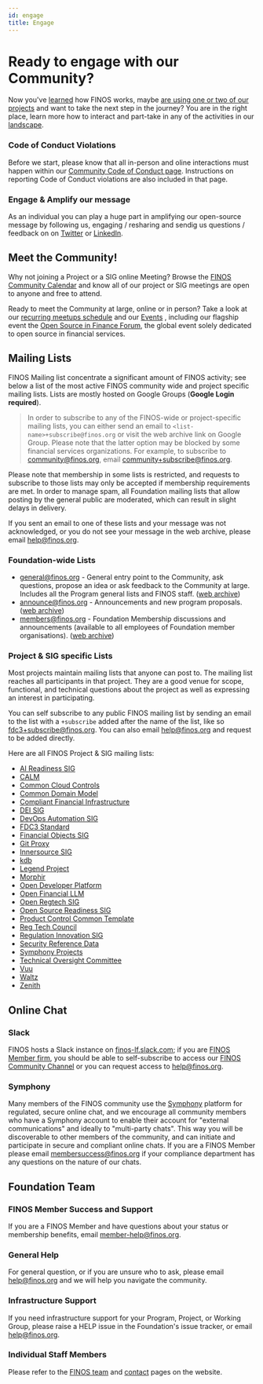 ```yaml
---
id: engage
title: Engage
---
```

# Ready to engage with our Community?
Now you've [learned](https://community.finos.org/docs/journey/learn) how FINOS works, maybe [are using one or two of our projects](https://community.finos.org/docs/journey/consume) and want to take the next step in the journey? You are in the right place, learn more how to interact and part-take in any of the activities in our [landscape](https://landscape.finos.org).

### Code of Conduct Violations
Before we start, please know that all in-person and oline interactions must happen within our [Community Code of Conduct page](https://www.finos.org/code-of-conduct). Instructions on reporting Code of Conduct violations are also included in that page.

### Engage & Amplify our message
As an individual you can play a huge part in amplifying our open-source message by following us, engaging / resharing and sendig us questions / feedback on on [Twitter](https://twitter.com/finosfoundation) or [LinkedIn](https://www.linkedin.com/company/finosfoundation/).

## Meet the Community!
Why not joining a Project or a SIG online Meeting? Browse the [FINOS Community Calendar](https://www.finos.org/finos-community-calendar) and know all of our project or SIG meetings are open to anyone and free to attend. 

Ready to meet the Community at large, online or in person? Take a look at our [recurring meetups schedule](/docs/growing-your-project-community/meetups) and our [Events](https://www.finos.org/hosted-events) , including our flagship event the [Open Source in Finance Forum](https://events.linuxfoundation.org/open-source-finance-forum/), the global event solely dedicated to open source in financial services. 

## Mailing Lists
FINOS Mailing list concentrate a significant amount of FINOS activity; see below a list of the most active FINOS community wide and project specific mailing lists. Lists are mostly hosted on Google Groups (**Google Login required**).

> In order to subscribe to any of the FINOS-wide or project-specific mailing lists, you can either send an email to `<list-name>+subscribe@finos.org` or 
> visit the web archive link on Google Group. Please note that the latter option may be blocked by some financial services organizations. For example, to 
> subscribe to community@finos.org, email [community+subscribe@finos.org](mailto:community+subscribe@finos.org).

Please note that membership in some lists is restricted, and requests to subscribe to those lists may only be accepted if membership requirements are met. In order to manage spam, all Foundation mailing lists that allow posting by the general public are moderated, which can result in slight delays in delivery.

If you sent an email to one of these lists and your message was not acknowledged, or you do not see your message in the web archive, please email [help@finos.org](mailto:help@finos.org).

### Foundation-wide Lists
- [general@finos.org](mailto:general+subscribe@finos.org) - General entry point to the Community, ask questions, propose an idea or ask feedback to the Community at large. Includes all the Program general lists and FINOS staff. ([web archive](https://groups.google.com/a/finos.org/g/general))
- [announce@finos.org](mailto:announce+subscribe@finos.org) - Announcements and new program proposals. ([web archive](https://groups.google.com/a/finos.org/g/announce))
- [members@finos.org](mailto:members+subscribe@finos.org) - Foundation Membership discussions and announcements (available to all employees of Foundation member organisations). ([web archive](https://groups.google.com/a/finos.org/g/members))

### Project & SIG specific Lists
Most projects maintain mailing lists that anyone can post to. The mailing list reaches all participants in that project. They are a good venue for scope, functional, and technical questions about the project as well as expressing an interest in participating.

You can self subscribe to any public FINOS mailing list by sending an email to the list with a `+subscribe` added after the name of the list, like so fdc3+subscribe@finos.org. You can also email help@finos.org and request to be added directly.

Here are all FINOS Project & SIG mailing lists:
- [AI Readiness SIG](mailto:ai-readiness+subscribe@finos.org)  
- [CALM](mailto:calm+subscribe@lists.finos.org)  
- [Common Cloud Controls](mailto:ccc-participants+subscribe@lists.finos.org)  
- [Common Domain Model](mailto:cdm+subscribe@lists.finos.org)  
- [Compliant Financial Infrastructure](mailto:cfi+subscribe@lists.finos.org)  
- [DEI SIG](mailto:diversity-inclusion-committee+subscribe@finos.org)  
- [DevOps Automation SIG](mailto:devops-automation+subscribe@finos.org)  
- [FDC3 Standard](mailto:fdc3+subscribe@finos.org)  
- [Financial Objects SIG](mailto:fo+subscribe@finos.org)  
- [Git Proxy](mailto:git-proxy+subscribe@lists.finos.org)  
- [Innersource SIG](mailto:innersource+subscribe@finos.org)  
- [kdb](mailto:data-tech-kdb+subscribe@finos.org)  
- [Legend Project](mailto:legend+subscribe@finos.org)  
- [Morphir](mailto:morphir+subscribe@finos.org)  
- [Open Developer Platform](mailto:odp+subscribe@finos.org)  
- [Open Financial LLM](mailto:open-financial-llm+subscribe@lists.finos.org)  
- [Open Regtech SIG](mailto:open-regtech-sig+subscribe@finos.org)  
- [Open Source Readiness SIG](mailto:osr+subscribe@finos.org)  
- [Product Control Common Template](mailto:product-control-common-template+subscribe@finos.org)  
- [Reg Tech Council](mailto:rtc+subscribe@lists.finos.org)  
- [Regulation Innovation SIG](mailto:open-regtech-sig+subscribe@finos.org)  
- [Security Reference Data](mailto:data-tech-sec-ref+subscribe@finos.org)  
- [Symphony Projects](mailto:symphony+subscribe@finos.org)  
- [Technical Oversight Committee](mailto:toc+subscribe@lists.finos.org)  
- [Vuu](mailto:vuu-announce+subscribe@lists.finos.org)  
- [Waltz](mailto:waltz+subscribe@lists.finos.org)  
- [Zenith](mailto:zenith+subscribe@lists.finos.org)  

## Online Chat

### Slack
FINOS hosts a Slack instance on [finos-lf.slack.com](https://finos-lf.slack.com); if you are [FINOS Member firm](https://finos.org/members), you should be able to self-subscribe to access our [FINOS Community Channel](https://finos-lf.slack.com/messages/finos-community/) or you can request access to [help@finos.org](mailto:help@finos.org).

### Symphony
Many members of the FINOS community use the [Symphony](http://symphony.com/) platform for regulated, secure online chat, and we encourage all community members who have a Symphony account to enable their account for "external communications" and ideally to "multi-party chats". This way you will be discoverable to other members of the community, and can initiate and participate in secure and compliant online chats. If you are a FINOS Member please email [membersuccess@finos.org](mailto:membersuccess@finos.org) if your compliance department has any questions on the nature of our chats.

## Foundation Team

### FINOS Member Success and Support
If you are a FINOS Member and have questions about your status or membership benefits, email [member-help@finos.org](mailto:member-help@finos.org).

### General Help
For general question, or if you are unsure who to ask, please email [help@finos.org](mailto:help@finos.org) and we will help you navigate the community.

### Infrastructure Support
If you need infrastructure support for your Program, Project, or Working Group, please raise a HELP issue in the Foundation's issue tracker, or email [help@finos.org](mailto:help@finos.org).

### Individual Staff Members
Please refer to the [FINOS team](https://www.finos.org/team) and [contact](https://www.finos.org/contact-us) pages on the website.


